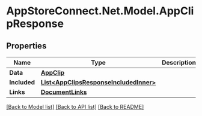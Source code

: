 # AppStoreConnect.Net.Model.AppClipResponse

## Properties

Name | Type | Description | Notes
------------ | ------------- | ------------- | -------------
**Data** | [**AppClip**](AppClip.md) |  | 
**Included** | [**List&lt;AppClipsResponseIncludedInner&gt;**](AppClipsResponseIncludedInner.md) |  | [optional] 
**Links** | [**DocumentLinks**](DocumentLinks.md) |  | 

[[Back to Model list]](../README.md#documentation-for-models) [[Back to API list]](../README.md#documentation-for-api-endpoints) [[Back to README]](../README.md)

